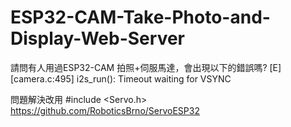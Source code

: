 # ESP32-CAM-Take-Photo-and-Display-Web-Server
請問有人用過ESP32-CAM 拍照+伺服馬達，會出現以下的錯誤嗎?
[E][camera.c:495] i2s_run(): Timeout waiting for VSYNC

問題解決改用
  #include <Servo.h>   https://github.com/RoboticsBrno/ServoESP32
